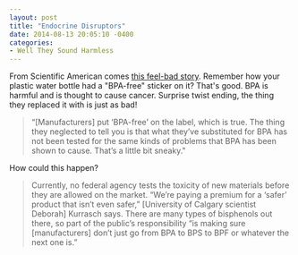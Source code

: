 ```yaml
---
layout: post
title: "Endocrine Disruptors"
date: 2014-08-13 20:05:10 -0400
categories: 
- Well They Sound Harmless
---
```


From Scientific American comes [this feel-bad story](http://www.scientificamerican.com/article/bpa-free-plastic-containers-may-be-just-as-hazardous/). Remember how your plastic water bottle had a "BPA-free" sticker on it? That's good. BPA is harmful and is thought to cause cancer. Surprise twist ending, the thing they replaced it with is just as bad!

> “[Manufacturers] put ‘BPA-free’ on the label, which is true. The thing they neglected to tell you is that what they’ve substituted for BPA has not been tested for the same kinds of problems that BPA has been shown to cause. That’s a little bit sneaky."

How could this happen?

> Currently, no federal agency tests the toxicity of new materials before they are allowed on the market. “We’re paying a premium for a ‘safer’ product that isn’t even safer,” [University of Calgary scientist Deborah] Kurrasch says. There are many types of bisphenols out there, so part of the public’s responsibility “is making sure [manufacturers] don’t just go from BPA to BPS to BPF or whatever the next one is.”